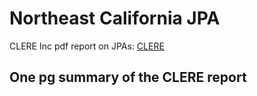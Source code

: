 # Northeast California JPA

CLERE Inc pdf report on JPAs: [CLERE](https://bof.fire.ca.gov/media/sbvcxfiy/cal-frame-jpa-noreast-opr-pilot_final-may122023.pdf)

## One pg summary of the CLERE report